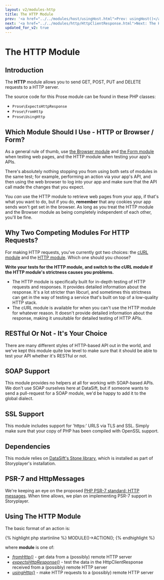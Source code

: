 ```yaml
---
layout: v2/modules-http
title: The HTTP Module
prev: '<a href="../../modules/host/usingHost.html">Prev: usingHost()</a>'
next: '<a href="../../modules/http/HttpClientResponse.html">Next: The HttpClientResponse Object</a>'
updated_for_v2: true
---
```


# The HTTP Module

## Introduction

The __HTTP__ module allows you to send GET, POST, PUT and DELETE requests to a HTTP server.

The source code for this Prose module can be found in these PHP classes:

* `Prose\ExpectsHttpResponse`
* `Prose\FromHttp`
* `Prose\UsingHttp`

## Which Module Should I Use - HTTP or Browser / Form?

As a general rule of thumb, use [the Browser module](../modules/browser/index.html) and [the Form module](../modules/form/index.html) when testing web pages, and the HTTP module when testing your app's APIs.

There's absolutely nothing stopping you from using both sets of modules in the same test; for example, performing an action via your app's API, and then using the web browser to log into your app and make sure that the API call made the changes that you expect.

You _can_ use the HTTP module to retrieve web pages from your app, if that's what you want to do, but if you do, __remember__ that any cookies your app sends won't get set in the browser.  As long as you treat the HTTP module and the Browser module as being completely independent of each other, you'll be fine.

## Why Two Competing Modules For HTTP Requests?

For making HTTP requests, you've currently got two choices: the [cURL module](../curl/index.html) and the [HTTP module](../http/index.html). Which one should you choose?

__Write your tests for the HTTP module, and switch to the cURL module if the HTTP module's strictness causes you problems.__

* The HTTP module is specifically built for in-depth testing of HTTP requests and responses. It provides detailed information about the response. It's a lot stricter than libcurl, and sometimes this strictness can get in the way of testing a service that's built on top of a low-quality HTTP stack.
* The cURL module is available for when you can't use the HTTP module for whatever reason. It doesn't provide detailed information about the response, making it unsuitable for detailed testing of HTTP APIs.

## RESTful Or Not - It's Your Choice

There are many different styles of HTTP-based API out in the world, and we've kept this module quite low level to make sure that it should be able to test your API whether it's RESTful or not.

## SOAP Support

This module provides no helpers at all for working with SOAP-based APIs.  We don't use SOAP ourselves here at DataSift, but if someone wants to send a pull-request for a SOAP module, we'd be happy to add it to the global dialect.

## SSL Support

This module includes support for 'https:' URLS via TLS and SSL. Simply make sure that your copy of PHP has been compiled with OpenSSL support.

## Dependencies

This module relies on [DataSift's Stone library](http://github.com/datasift/Stone), which is installed as part of Storyplayer's installation.

## PSR-7 and HttpMessages

We're keeping an eye on the proposed [PHP PSR-7 standard: HTTP messages](https://github.com/php-fig/fig-standards/blob/master/proposed/http-message.md). When time allows, we plan on implementing PSR-7 support in Storyplayer.

## Using The HTTP Module

The basic format of an action is:

{% highlight php startinline %}
MODULE()->ACTION();
{% endhighlight %}

where __module__ is one of:

* _[fromHttp()](fromHttp.html)_ - get data from a (possibly) remote HTTP server
* _[expectsHttpResponse()](expectsHttpResponse.html)_ - test the data in the HttpClientResponse received from a (possibly) remote HTTP server
* _[usingHttp()](usingHttp.html)_ - make HTTP requests to a (possibly) remote HTTP server